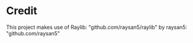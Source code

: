 # Credit
This project makes use of 
Raylib: "github.com/raysan5/raylib"
by raysan5: "github.com/raysan5"
